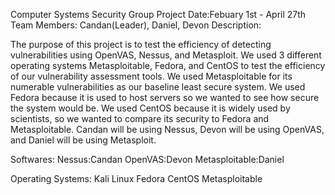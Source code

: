 Computer Systems Security Group Project
Date:Febuary 1st - April 27th
Team Members: Candan(Leader), Daniel, Devon
Description:

The purpose of this project is to test the efficiency of detecting vulnerabilities using OpenVAS, 
Nessus, and Metasploit. We used 3 different operating systems Metasploitable, Fedora, and CentOS 
to test the efficiency of our vulnerability assessment tools. We used Metasploitable for its numerable 
vulnerabilities as our baseline least secure system. We used Fedora because it is used to host servers
so we wanted to see how secure the system would be. We used CentOS because it is widely used by scientists, 
so we wanted to compare its security to Fedora and Metasploitable. Candan will be using Nessus, 
Devon will be using OpenVAS, and Daniel will be using Metasploit.

Softwares:
Nessus:Candan
OpenVAS:Devon
Metasploitable:Daniel

Operating Systems:
Kali Linux
Fedora
CentOS
Metasploitable
